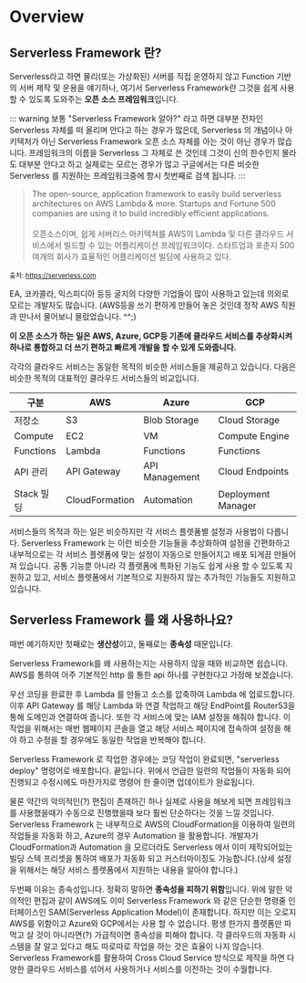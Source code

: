# Overview <Badge text="jwkim2" />

## Serverless Framework 란?

Serverless라고 하면 물리(또는 가상화된) 서버를 직접 운영하지 않고 Function 기반의 서버 제작 및 운용을 얘기하나, 여기서 Serverless Framework란 그것을 쉽게 사용 할 수 있도록 도와주는 **오픈 소스 프레임워크**입니다.

::: warning
보통 "Serverless Framework 알아?" 라고 하면 대부분 전자인 Serverless 자체를 떠 올리며 안다고 하는 경우가 많은데, Serverless 의 개념이나 아키텍처가 아닌 Serverless Framework 오픈 소스 자체를 아는 것이 아닌 경우가 많습니다. 프레임워크의 이름을 Serverless 그 자체로 쓴 것인데 그것이 신의 한수인지 몰라도 대부분 안다고 하고 실제로는 모르는 경우가 많고 구글에서는 다른 비슷한 Serverless 를 지원하는 프레임워크중에 항시 첫번째로 검색 됩니다.
:::

> The open-source, application framework to easily build serverless architectures on AWS Lambda & more. Startups and Fortune 500 companies are using it to build incredibly efficient applications.<br><br>
> 오픈소스이며, 쉽게 서버리스 아키텍쳐를 AWS의 Lambda 및 다른 클라우드 서비스에서 빌드할 수 있는 어플리케이션 프레임워크이다. 스타트업과 포춘지 500여개의 회사가 효율적인 어플리케이션 빌딩에 사용하고 있다.

<small>출처: https://serverless.com</small>

EA, 코카콜라, 익스피디아 등등 굴지의 다양한 기업들이 많이 사용하고 있는데 의외로 모르는 개발자도 많습니다. (AWS등을 쓰기 편하게 만들어 놓은 것인데 정작 AWS 직원과 만나서 물어보니 몰랐었습니다. ^^;)

**이 오픈 소스가 하는 일은 AWS, Azure, GCP등 기존에 클라우드 서비스를 추상화시켜 하나로 통합하고 더 쓰기 편하고 빠르게 개발을 할 수 있게 도와줍니다.**

각각의 클라우드 서비스는 동일한 목적의 비슷한 서비스들을 제공하고 있습니다. 다음은 비슷한 목적의 대표적인 클라우드 서비스들의 비교입니다.

| 구분      | AWS         | Azure         | GCP |
| ---       | ---         | ---           | --- |
| 저장소    | S3          | Blob Storage  | Cloud Storage |
| Compute   | EC2         | VM            | Compute Engine |
| Functions | Lambda      | Functions     | Functions |
| API 관리  | API Gateway | API Management | Cloud Endpoints |
| Stack 빌딩 | CloudFormation | Automation | Deployment Manager |

서비스들의 목적과 하는 일은 비슷하지만 각 서비스 플렛폼별 설정과 사용법이 다릅니다. Serverless Framework 는 이런 비슷한 기능들을 추상화하여 설정을 간편화하고 내부적으로는 각 서비스 플렛폼에 맞는 설정이 자동으로 만들어지고 배포 되게끔 만들어져 있습니다. 공통 기능뿐 아니라 각 플렛폼에 특화된 기능도 쉽게 사용 할 수 있도록 지원하고 있고, 서비스 플렛폼에서 기본적으로 지원하지 않는 추가적인 기능들도 지원하고 있습니다.

## Serverless Framework 를 왜 사용하나요?

매번 예기하지만 첫째로는 **생산성**이고, 둘째로는 **종속성** 때문입니다.

Serverless Framework를 왜 사용하는지는 사용하지 않을 때와 비교하면 쉽습니다.<br>
AWS를 통하여 아주 기본적인 http 를 통한 api 하나를 구현한다고 가정해 보겠습니다.

우선 코딩을 완료한 후 Lambda 를 만들고 소스를 압축하여 Lambda 에 업로드합니다. 이후 API Gateway 를 해당 Lambda 와 연결 작업하고 해당 EndPoint를 Router53을 통해 도메인과 연결하여 줍니다. 또한 각 서비스에 맞는 IAM 설정을 해줘야 합니다. 이 작업을 위해서는 매번 웹페이지 콘솔을 열고 해당 서비스 페이지에 접속하여 설정을 해야 하고 수정을 할 경우에도 동일한 작업을 반복해야 합니다.

Serverless Framework 로 작업한 경우에는 코딩 작업이 완료되면, "serverless deploy" 명령어로 배포합니다. 끝입니다. 위에서 언급한 일련의 작업들이 자동화 되어 진행되고 수정시에도 마찬가지로 명령어 한 줄이면 업데이트가 완료됩니다.

물론 약간의 악의적인(?) 편집이 존재하긴 하나 실제로 사용을 해보게 되면 프레임워크를 사용했을때가 수동으로 진행했을때 보다 훨씬 단순하다는 것을 느낄 것입니다. Serverless Framework 는 내부적으로 AWS의 CloudFormation을 이용하여 일련의 작업들을 자동화 하고, Azure의 경우 Automation 을 활용합니다. 개발자가 CloudFormation과 Automation 을 모르더라도 Serverless 에서 이미 제작되어있는 빌딩 스텍 프리셋을 통하여 배포가 자동화 되고 커스터마이징도 가능합니다.(상세 설정을 위해서는 해당 서비스 플렛폼에서 지원하는 내용을 알아야 합니다.)

두번째 이유는 종속성입니다. 정확히 말하면 **종속성을 피하기 위함**입니다. 위에 말한 악의적인 편집과 같이 AWS에도 이미 Serverless Framework 와 같은 단순한 명령줄 인터페이스인 SAM(Serverless Application Model)이 존재합니다. 하지만 이는 오로지 AWS를 위함이고 Azure와 GCP에서는 사용 할 수 없습니다. 평생 한가지 플렛폼만 파먹고 살 것이 아니라면(?) 가급적이면 종속성을 피해야 합니다. 각 클라우드의 자동화 시스템을 잘 알고 있다고 해도 따로따로 작업을 하는 것은 효율이 나지 않습니다. Serverless Framework를 활용하여 Cross Cloud Service 방식으로 제작을 하면 다양한 클라우드 서비스를 섞어서 사용하거나 서비스를 이전하는 것이 수월합니다.

